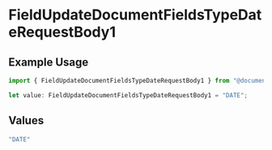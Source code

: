 # FieldUpdateDocumentFieldsTypeDateRequestBody1

## Example Usage

```typescript
import { FieldUpdateDocumentFieldsTypeDateRequestBody1 } from "@documenso/sdk-typescript/models/operations";

let value: FieldUpdateDocumentFieldsTypeDateRequestBody1 = "DATE";
```

## Values

```typescript
"DATE"
```
